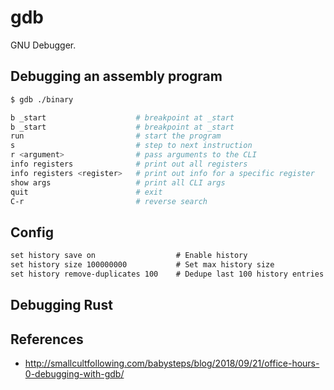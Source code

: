 # gdb
GNU Debugger.

## Debugging an assembly program
```sh
$ gdb ./binary
```
```sh
b _start                    # breakpoint at _start
b _start                    # breakpoint at _start
run                         # start the program
s                           # step to next instruction
r <argument>                # pass arguments to the CLI
info registers              # print out all registers
info registers <register>   # print out info for a specific register
show args                   # print all CLI args
quit                        # exit
C-r                         # reverse search
```

## Config
```txt
set history save on                  # Enable history
set history size 100000000           # Set max history size
set history remove-duplicates 100    # Dedupe last 100 history entries
```

## Debugging Rust

## References
- http://smallcultfollowing.com/babysteps/blog/2018/09/21/office-hours-0-debugging-with-gdb/
